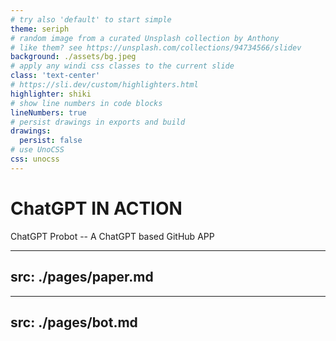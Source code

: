 ```yaml
---
# try also 'default' to start simple
theme: seriph
# random image from a curated Unsplash collection by Anthony
# like them? see https://unsplash.com/collections/94734566/slidev
background: ./assets/bg.jpeg
# apply any windi css classes to the current slide
class: 'text-center'
# https://sli.dev/custom/highlighters.html
highlighter: shiki
# show line numbers in code blocks
lineNumbers: true
# persist drawings in exports and build
drawings:
  persist: false
# use UnoCSS
css: unocss
---
```


# ChatGPT IN ACTION

ChatGPT Probot -- A ChatGPT based GitHub APP


---
src: ./pages/paper.md
---

---
src: ./pages/bot.md
---
